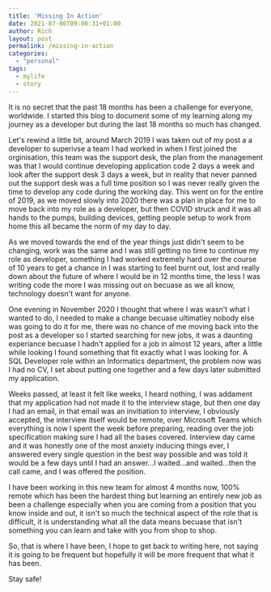 ```yaml
---
title: 'Missing In Action'
date: 2021-07-06T09:00:31+01:00
author: Rich
layout: post
permalink: /missing-in-action
categories:
  - "personal"
tags:
  - mylife
  - story
---
```

It is no secret that the past 18 months has been a challenge for everyone, worldwide. I started this blog to document some of my learning along my journey as a developer but during the last 18 months so much has changed. 

Let's rewind a little bit, around March 2019 I was taken out of my post a a developer to superivse a team I had worked in when I first joined the orginisation, this team was the support desk, the plan from the management was that I would continue developing application code 2 days a week and look after the support desk 3 days a week, but in reality that never panned out the support desk was a full time position so I was never really given the time to develop any code during the working day. This went on for the entire of 2019, as we moved slowly into 2020 there was a plan in place for me to move back into my role as a developer, but then COVID struck and it was all hands to the pumps, building devices, getting people setup to work from home this all became the norm of my day to day. 

As we moved towards the end of the year things just didn't seem to be changing, work was the same and I was still getting no time to continue my role as developer, something I had worked extremely hard over the course of 10 years to get a chance in I was starting to feel burnt out, lost and really down about the future of where I would be in 12 months time, the less I was writing code the more I was missing out on becuase as we all know, technology doesn't want for anyone. 

One evening in November 2020 I thought that where I was wasn't what I wanted to do, I needed to make a change becuase ultimatley nobody else was going to do it for me, there was no chance of me moving back into the post as a developer so I started searching for new jobs, it was a daunting experiance becuase I hadn't applied for a job in almost 12 years, after a little while looking I found something that fit exactly what I was looking for. A SQL Developer role within an Informatics department, the problem now was I had no CV, I set about putting one together and a few days later submitted my application.

Weeks passed, at least it felt like weeks, I heard nothing, I was addament that my application had not made it to the interview stage, but then one day I had an email, in that email was an invitiation to interview, I obviously accepted, the interview itself would be remote, over Microsoft Teams which everything is now I spent the week before preparing, reading over the job specification making sure I had all the bases covered.
Interview day came and it was honestly one of the most anxiety inducing things ever, I answered every single question in the best way possible and was told it would be a few days until I had an answer...I waited...and waited...then the call came, and I was offered the position. 

I have been working in this new team for almost 4 months now, 100% remote which has been the hardest thing but learning an entirely new job as been a challenge especially when you are coming from a position that you know inside and out, it isn't so much the technical aspect of the role that is difficult, it is understanding what all the data means becuase that isn't something you can learn and take with you from shop to shop.  

So, that is where I have been, I hope to get back to writing here, not saying it is going to be frequent but hopefully it will be more frequent that what it has been.

Stay safe!